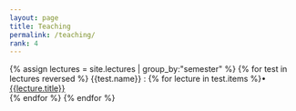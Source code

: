 ```yaml
---
layout: page
title: Teaching
permalink: /teaching/
rank: 4
---
```


{% assign lectures = site.lectures | group_by:"semester" %}
{% for test in lectures reversed %}
{{test.name}}
:   {% for lecture in test.items %}&bull; <a href="{{lecture.url}}">{{lecture.title}}</a><br>{% endfor %}
{% endfor %}



